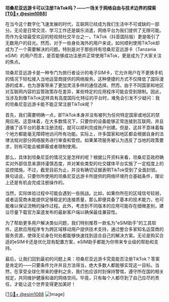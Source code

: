 **坦桑尼亚远游卡可以注册TikTok吗？——一场关于网络自由与技术边界的探索[[TG💪+ @esim1088](https://t.me/s/esim1088)]**

在当今这个数字化飞速发展的时代，互联网已经成为我们生活中不可或缺的一部分。无论是日常交流、学习工作还是娱乐消遣，网络平台为我们提供了无限可能。而作为全球最受欢迎的短视频社交平台之一，TikTok（抖音国际版）更是吸引了无数用户的目光。然而，对于一些身处海外的用户来说，如何顺利使用TikTok却成为了一个需要解决的问题。特别是对于那些持有坦桑尼亚远游卡（Tanzania eSIM）的用户而言，是否能够成功注册并正常使用TikTok，更是成为了大家关注的焦点。

坦桑尼亚远游卡是一种专门为旅行者设计的电子SIM卡，它允许用户在不更换手机的情况下轻松接入当地运营商提供的网络服务。这种便捷的方式不仅降低了国际漫游的成本，也为游客带来了更加灵活多样的通信选择。然而，由于不同国家和地区对互联网内容的监管政策存在差异，某些特定的应用程序可能会受到限制。因此，当涉及到像TikTok这样具有高度国际化特征的平台时，难免会引发不少疑问：我的坦桑尼亚远游卡能不能正常注册TikTok呢？

首先，我们需要明确一点，即TikTok本身并没有被列为任何特定国家或地区的禁用应用。这意味着，在大多数情况下，只要你的设备能够正常连接到互联网，并且遵循了该平台的基本注册流程，就可以顺利完成账户创建。但是，这并不意味着每个地方都能毫无障碍地访问所有功能。实际上，许多国家和地区都会根据自身的法律法规对部分网络服务进行审查和管控。如果某项服务被认为违反了当地的政策要求，则有可能会被屏蔽或者限制使用。

那么，具体到坦桑尼亚的情况又是怎样的呢？根据公开资料来看，坦桑尼亚政府确实对外部信息来源持谨慎态度，并对某些类型的社交媒体平台实施了一定程度上的监控措施。不过，截至目前为止，并没有确切证据表明TikTok受到了全面封锁。换句话说，只要你所使用的坦桑尼亚远游卡所提供的网络环境符合基础条件，理论上还是有机会完成注册操作的。

当然，实际体验过程中可能会遇到一些挑战。比如，如果你所在的区域信号较弱，或者运营商未能提供足够稳定的连接质量，那么即便具备了基本的技术能力，也可能难以保证流畅的操作过程。此外，考虑到不同版本的应用可能存在细微差别，建议尽量下载官方渠道发布的最新客户端以确保最佳兼容性。

为了帮助更多用户解决类似问题，我们特别推荐一款名为“eSIM助手”的工具软件。这款应用程序专为跨区域移动用户提供技术支持，通过整合多家知名运营商的服务资源，使得无论身在何处都能够快速找到适合自己的解决方案。无论是购买合适的eSIM卡还是优化现有配置方案，eSIM助手都能为你带来专业级的帮助和支持。

最后，让我们回到最初的问题上来：坦桑尼亚远游卡究竟能否注册TikTok？答案是肯定的——只要条件允许并且方法得当，绝大多数人都能够实现这一目标。当然，在享受全球化带来的便利之余，我们也应该时刻保持警惕，遵守所在国的相关规定，共同维护健康和谐的网络空间。毕竟，只有每个人都尽到了自己应尽的责任，才能让这个世界变得更加美好！

[[TG💪+ @esim1088](https://t.me/s/esim1088) ![Image](https://i.postimg.cc/4NQfJmqS/Snipaste-2025-05-13-00-14-12.png)]